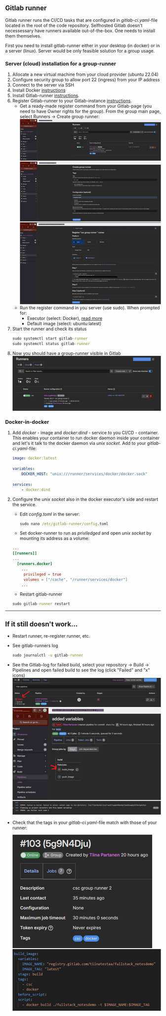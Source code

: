 ## Gitlab runner

Gitlab runner runs the CI/CD tasks that are configured in *gitlab-ci.yaml*-file located in the root of the code repository. Selfhosted Gitlab doesn't necessessary have runners available out-of-the-box. One needs to install them themselves. 

First you need to install gitlab-runner either in your desktop (in docker) or in a server (linux). Server would be only feasible solution for a group usage.

### Server (cloud) installation for a group-runner 

1. Allocate a new virtual machine from your cloud provider (ubuntu 22.04)
2. Configure security group to allow port 22 (ingress) from your IP address
3. Connect to the server via SSH
4. Install Docker [instructions](https://docs.docker.com/engine/install/ubuntu/)
5. Install Gitlab-runner [instructions](https://docs.gitlab.com/runner/install/linux-repository/).
6. Register Gitlab-runner to your Gitlab-instance [instructions](https://docs.gitlab.com/runner/register/). 
    - Get a ready-made register command from your Gitlab-page (you need to have Owner rights for the group). From the group main page, select Runners -> Create group runner:
    ![create group runner](./img/group_runner_create.png)
    ![create group runner continues](./img/group_runner_create2.png)
    ![create group runner continues](./img/group_runner_create3.png)
    - Run the register command in you server (use sudo). When prompted for: 
        - Executor (select: Docker), [read more](https://docs.gitlab.com/runner/executors/docker/)
        - Default image (select: ubuntu:latest) 
7. Start the runner and check its status
    ```cmd
    sudo systemctl start gitlab-runner
    sudo systemctl status gitlab-runner
    ```
8. Now you should have a group-runner visible in Gitlab
    ![groupd runner ready](./img/group_runner_ready.png)

### Docker-in-docker

1. Add *docker* - image and *docker:dind* - service to you CI/CD - container. This enables your container to run docker daemon inside your container and let's it talk to the docker daemon via *unix socket*. Add to your *gitlab-ci.yaml*-file:

    ```yaml
    image: docker:latest

    variables:
        DOCKER_HOST: "unix:///runner/services/docker/docker.sock"

    services:
        - docker:dind
    ```
2. Configure the *unix socket* also in the docker executor's side and restart the service. 
    - Edit *config.toml* in the server:
        ```cmd
        sudo nano /etc/gitlab-runner/config.toml
        ```
    - Set docker-runner to run as *priviledged* and open *unix socket* by mounting its address as a volume:
    ```toml
    ...
    [[runners]]
    ...
      [runners.docker]
        ...
         privileged = true
         volumes = ["/cache", "/runner/services/docker"]
        ...
    ```   
    - Restart gitlab-runner
    ```cmd
    sudo gitlab-runner restart
    ```
---
## If it still doesn't work...

- Restart runner, re-register runner, etc.

- See gitlab-runners log

    ```cmd
    sudo journalctl -u gitlab-runner
    ```
- See the Gitlab-log for failed build, select your repository -> Build -> Pipelines and open failed build to see the log (click "Failed" and "x" icons)
    ![build failed](./img/build_failed.png)
    ![build failed2](./img/build_failed2.png)
    ![build failed3](./img/build_failed3.png)

- Check that the tags in your *gitlab-ci.yaml*-file match with those of your runner:

    ![group runner tags](./img/group_runner_tags.png)
    ![group runner tags in yaml](./img/group_runner_tags2.png)

